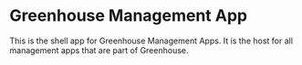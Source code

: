 # Greenhouse Management App

This is the shell app for Greenhouse Management Apps. It is the host for all management apps that are part of Greenhouse.
